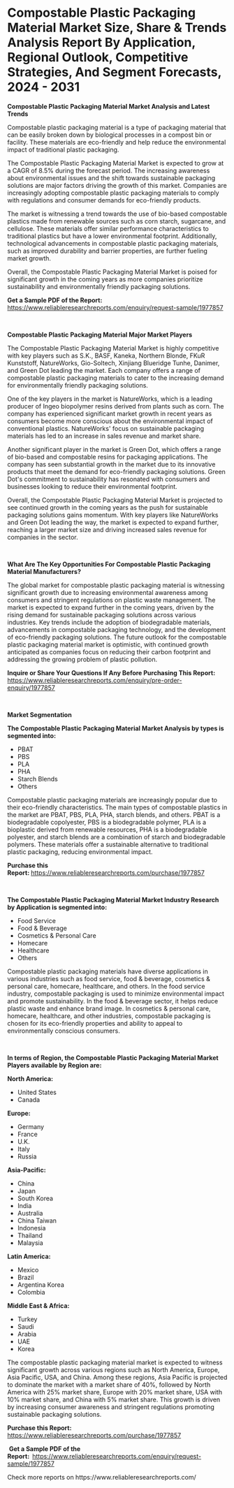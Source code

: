 <p><h1>Compostable Plastic Packaging Material Market Size, Share & Trends Analysis Report By Application, Regional Outlook, Competitive Strategies, And Segment Forecasts, 2024 - 2031</h1></p><p><strong>Compostable Plastic Packaging Material Market Analysis and Latest Trends</strong></p>
<p><p>Compostable plastic packaging material is a type of packaging material that can be easily broken down by biological processes in a compost bin or facility. These materials are eco-friendly and help reduce the environmental impact of traditional plastic packaging.</p><p>The Compostable Plastic Packaging Material Market is expected to grow at a CAGR of 8.5% during the forecast period. The increasing awareness about environmental issues and the shift towards sustainable packaging solutions are major factors driving the growth of this market. Companies are increasingly adopting compostable plastic packaging materials to comply with regulations and consumer demands for eco-friendly products.</p><p>The market is witnessing a trend towards the use of bio-based compostable plastics made from renewable sources such as corn starch, sugarcane, and cellulose. These materials offer similar performance characteristics to traditional plastics but have a lower environmental footprint. Additionally, technological advancements in compostable plastic packaging materials, such as improved durability and barrier properties, are further fueling market growth.</p><p>Overall, the Compostable Plastic Packaging Material Market is poised for significant growth in the coming years as more companies prioritize sustainability and environmentally friendly packaging solutions.</p></p>
<p><strong>Get a Sample PDF of the Report:&nbsp;</strong> <a href="https://www.reliableresearchreports.com/enquiry/request-sample/1977857">https://www.reliableresearchreports.com/enquiry/request-sample/1977857</a></p>
<p>&nbsp;</p>
<p><strong>Compostable Plastic Packaging Material Major Market Players</strong></p>
<p><p>The Compostable Plastic Packaging Material Market is highly competitive with key players such as S.K., BASF, Kaneka, Northern Blonde, FKuR Kunststoff, NatureWorks, Gio-Soltech, Xinjiang Blueridge Tunhe, Danimer, and Green Dot leading the market. Each company offers a range of compostable plastic packaging materials to cater to the increasing demand for environmentally friendly packaging solutions.</p><p>One of the key players in the market is NatureWorks, which is a leading producer of Ingeo biopolymer resins derived from plants such as corn. The company has experienced significant market growth in recent years as consumers become more conscious about the environmental impact of conventional plastics. NatureWorks' focus on sustainable packaging materials has led to an increase in sales revenue and market share.</p><p>Another significant player in the market is Green Dot, which offers a range of bio-based and compostable resins for packaging applications. The company has seen substantial growth in the market due to its innovative products that meet the demand for eco-friendly packaging solutions. Green Dot's commitment to sustainability has resonated with consumers and businesses looking to reduce their environmental footprint.</p><p>Overall, the Compostable Plastic Packaging Material Market is projected to see continued growth in the coming years as the push for sustainable packaging solutions gains momentum. With key players like NatureWorks and Green Dot leading the way, the market is expected to expand further, reaching a larger market size and driving increased sales revenue for companies in the sector.</p></p>
<p>&nbsp;</p>
<p><strong>What Are The Key Opportunities For Compostable Plastic Packaging Material Manufacturers?</strong></p>
<p><p>The global market for compostable plastic packaging material is witnessing significant growth due to increasing environmental awareness among consumers and stringent regulations on plastic waste management. The market is expected to expand further in the coming years, driven by the rising demand for sustainable packaging solutions across various industries. Key trends include the adoption of biodegradable materials, advancements in compostable packaging technology, and the development of eco-friendly packaging solutions. The future outlook for the compostable plastic packaging material market is optimistic, with continued growth anticipated as companies focus on reducing their carbon footprint and addressing the growing problem of plastic pollution.</p></p>
<p><strong>Inquire or Share Your Questions If Any Before Purchasing This Report:</strong> <a href="https://www.reliableresearchreports.com/enquiry/pre-order-enquiry/1977857">https://www.reliableresearchreports.com/enquiry/pre-order-enquiry/1977857</a></p>
<p>&nbsp;</p>
<p><strong>Market Segmentation</strong></p>
<p><strong>The Compostable Plastic Packaging Material Market Analysis by types is segmented into:</strong></p>
<p><ul><li>PBAT</li><li>PBS</li><li>PLA</li><li>PHA</li><li>Starch Blends</li><li>Others</li></ul></p>
<p><p>Compostable plastic packaging materials are increasingly popular due to their eco-friendly characteristics. The main types of compostable plastics in the market are PBAT, PBS, PLA, PHA, starch blends, and others. PBAT is a biodegradable copolyester, PBS is a biodegradable polymer, PLA is a bioplastic derived from renewable resources, PHA is a biodegradable polyester, and starch blends are a combination of starch and biodegradable polymers. These materials offer a sustainable alternative to traditional plastic packaging, reducing environmental impact.</p></p>
<p><strong>Purchase this Report:&nbsp;</strong><a href="https://www.reliableresearchreports.com/purchase/1977857">https://www.reliableresearchreports.com/purchase/1977857</a></p>
<p>&nbsp;</p>
<p><strong>The Compostable Plastic Packaging Material Market Industry Research by Application is segmented into:</strong></p>
<p><ul><li>Food Service</li><li>Food & Beverage</li><li>Cosmetics & Personal Care</li><li>Homecare</li><li>Healthcare</li><li>Others</li></ul></p>
<p><p>Compostable plastic packaging materials have diverse applications in various industries such as food service, food & beverage, cosmetics & personal care, homecare, healthcare, and others. In the food service industry, compostable packaging is used to minimize environmental impact and promote sustainability. In the food & beverage sector, it helps reduce plastic waste and enhance brand image. In cosmetics & personal care, homecare, healthcare, and other industries, compostable packaging is chosen for its eco-friendly properties and ability to appeal to environmentally conscious consumers.</p></p>
<p>&nbsp;</p>
<p><strong>In terms of Region, the Compostable Plastic Packaging Material Market Players available by Region are:</strong></p>
<p>
    <p> <strong> North America: </strong>
        <ul>
            <li>United States</li>
            <li>Canada</li>
        </ul>
        </p> 
    <p> <strong> Europe: </strong>
        <ul>
            <li>Germany</li>
            <li>France</li>
            <li>U.K.</li>
            <li>Italy</li>
            <li>Russia</li>
        </ul>
        </p> 
    <p> <strong> Asia-Pacific: </strong>
        <ul>
            <li>China</li>
            <li>Japan</li>
            <li>South Korea</li>
            <li>India</li>
            <li>Australia</li>
            <li>China Taiwan</li>
            <li>Indonesia</li>
            <li>Thailand</li>
            <li>Malaysia</li>
        </ul>
        </p> 
    <p> <strong> Latin America: </strong>
        <ul>
            <li>Mexico</li>
            <li>Brazil</li>
            <li>Argentina Korea</li>
            <li>Colombia</li>
        </ul>
        </p> 
    <p> <strong> Middle East & Africa: </strong>
        <ul>
            <li>Turkey</li>
            <li>Saudi</li>
            <li>Arabia</li>
            <li>UAE</li>
            <li>Korea</li>
        </ul>
    </p>
    </p>
<p><p>The compostable plastic packaging material market is expected to witness significant growth across various regions such as North America, Europe, Asia Pacific, USA, and China. Among these regions, Asia Pacific is projected to dominate the market with a market share of 40%, followed by North America with 25% market share, Europe with 20% market share, USA with 10% market share, and China with 5% market share. This growth is driven by increasing consumer awareness and stringent regulations promoting sustainable packaging solutions.</p></p>
<p><strong>Purchase this Report: </strong><a href="https://www.reliableresearchreports.com/purchase/1977857">https://www.reliableresearchreports.com/purchase/1977857</a></p>
<p>&nbsp;<strong>Get a Sample PDF of the Report:&nbsp;&nbsp;</strong><a href="https://www.reliableresearchreports.com/enquiry/request-sample/1977857">https://www.reliableresearchreports.com/enquiry/request-sample/1977857</a></p>
<p><strong></strong></p>
<p>Check more reports on https://www.reliableresearchreports.com/</p>